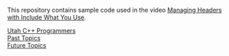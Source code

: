 This repository contains sample code used in the video [Managing Headers with Include What You Use](https://www.youtube.com/watch?v=3ydzwo2WSB0).

[Utah C++ Programmers](https://meetup.com/utah-cpp-programmers)\
[Past Topics](https://utahcpp.wordpress.com/past-meeting-topics/)\
[Future Topics](https://utahcpp.wordpress.com/future-meeting-topics/)
